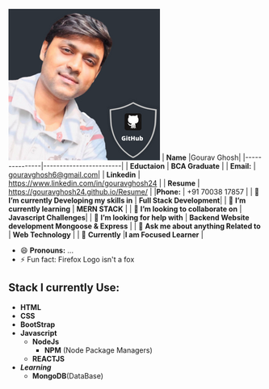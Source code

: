 ![Markdown Logo](https://github.com/gouravghosh24/gouravghosh24/blob/main/Media/git%20pro%20(2).png) 
| __Name__ |Gourav Ghosh|
|---------------|------------------------|
| __Eductaion__ | __BCA Graduate__ |
| __Email:__ | gouravghosh6@gmail.com|
| __Linkedin__ | https://www.linkedin.com/in/gouravghosh24 |
| __Resume__ | https://gouravghosh24.github.io/Resume/ |
|__Phone:__ | +91 70038 17857 |
| 🔭 __I’m currently Developing my skills in__ | __Full Stack Development__|
| 🌱 __I’m currently learning__ | __MERN STACK__ |
| 👯 __I’m looking to collaborate on__ | __Javascript Challenges__|
| 🤔 __I’m looking for help with__ | __Backend Website development Mongoose & Express__ |
| 💬 __Ask me about anything Related to__ | __Web Technology__ |
| 💼 __Currently__ |__I am Focused Learner__ |
 

- 😄 __Pronouns:__ ...
- ⚡ Fun fact: Firefox Logo isn't a fox

## Stack I currently Use:
* __HTML__
* __CSS__
* __BootStrap__
* __Javascript__
  * __NodeJs__
    * __NPM__ (Node Package Managers)
  * __REACTJS__
* *__Learning__*
  * __MongoDB__(DataBase)
